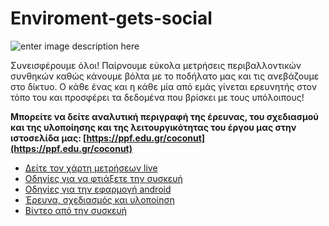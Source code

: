 # Enviroment-gets-social
![enter image description here](https://ppf.edu.gr/coconut/wp-content/uploads/2020/08/IMG_20200812_193547-1024x575.jpg)

Συνεισφέρουμε όλοι! Παίρνουμε εύκολα μετρήσεις περιβαλλοντικών συνθηκών καθώς κάνουμε βόλτα με το ποδήλατο μας και τις ανεβάζουμε στο δίκτυο. Ο κάθε ένας και η κάθε μία από εμάς γίνεται ερευνητής στον τόπο του και προσφέρει τα δεδομένα που βρίσκει με τους υπόλοιπους!

**Μπορείτε να δείτε αναλυτική περιγραφή της έρευνας, του σχεδιασμού και της υλοποίησης και της λειτουργικότητας του έργου μας στην ιστοσελίδα μας:  [https://ppf.edu.gr/coconut](https://ppf.edu.gr/coconut)**

 - [Δείτε τον χάρτη μετρήσεων live](https://ppf.edu.gr/coconut/enviromap/)
 - [Οδηγίες για να φτιάξετε την συσκευή](https://ppf.edu.gr/coconut/%CF%86%CF%84%CE%B9%CE%AC%CE%BE%CF%84%CE%B5-%CF%84%CE%B7%CE%BD-%CE%B4%CE%B9%CE%BA%CE%AE-%CF%83%CE%BF%CF%85-%CF%83%CF%85%CF%83%CE%BA%CE%B5%CF%85%CE%AE/)
 - [Οδηγίες για την εφαρμογή android](https://ppf.edu.gr/coconut/download/)
 - [Έρευνα, σχεδιασμός και υλοποίηση](https://ppf.edu.gr/coconut/%CF%83%CF%87%CE%B5%CE%B4%CE%B9%CE%B1%CF%83%CE%BC%CF%8C%CF%82/)
 - [Βίντεο από την συσκευή](https://ppf.edu.gr/coconut/media/)
